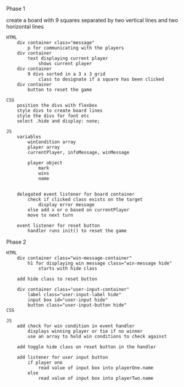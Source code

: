 Phase 1

create a board with 9 squares separated by two vertical lines and two horizontal lines

    HTML
        div container class="message"
            p for communicating with the players
        div container
            text displaying current player
                shows current player
        div container
            9 divs sorted in a 3 x 3 grid
                class to designate if a square has been clicked
        div container
            button to reset the game
    
    CSS
        position the divs with flexbox
        style divs to create board lines
        style the divs for font etc
        select .hide and display: none;

    JS
        variables
            winCondition array
            player array
            currentPlayer, infoMessage, winMessage

            player object
                mark
                wins
                name
            

        delegated event listener for board container
            check if clicked class exists on the target
                display error message
            else add x or o based on currentPlayer
            move to next turn

        event listener for reset button
            handler runs init() to reset the game

Phase 2

    HTML
        div container class="win-message-container"
            h1 for displaying win message class="win-message hide"
                starts with hide class

        add hide class to reset button

        div container class="user-input-container"
            label class="user-input-label hide"
            input box id="user-input hide"
            button class="user-input-button hide"
    CSS

    JS
        add check for win condition in event handler
            displays winning player or tie if no winner
            use an array to hold win conditions to check against

        add toggle hide class on reset button in the handler

        add listener for user input button
            if player one
                read value of input box into playerOne.name
            else
                read value of input box into playerTwo.name

        



    



